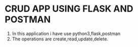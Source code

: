 # CRUD APP USING FLASK AND POSTMAN

1. In this application i have use python3,flask,postman
2. The operations are create,read,update,delete.